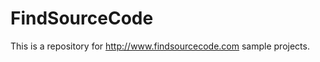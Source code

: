 FindSourceCode
==============

This is a repository for http://www.findsourcecode.com sample projects.
